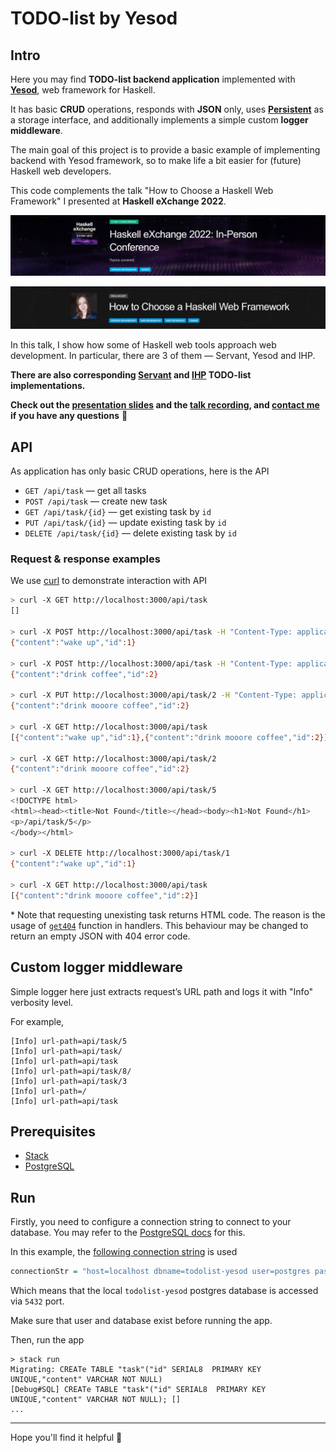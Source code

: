 # TODO-list by Yesod

## Intro

Here you may find **TODO-list backend application** implemented with [**Yesod**](https://www.yesodweb.com/), web framework for Haskell.

It has basic **CRUD** operations, responds with **JSON** only, uses [**Persistent**](https://hackage.haskell.org/package/persistent) as a storage interface, and additionally implements a simple custom **logger middleware**.

The main goal of this project is to provide a basic example of implementing backend with Yesod framework, so to make life a bit easier for (future) Haskell web developers.

This code complements the talk "How to Choose a Haskell Web Framework" I presented at **Haskell eXchange 2022**.

[<img src="./assets/pictures/haskell-exchange-wide-banner.png" width="710"/>](image.png)

[<img src="./assets/pictures/haskell-exchange-talk-banner.png" width="710"/>](image.png)

In this talk, I show how some of Haskell web tools approach web development. In particular, there are 3 of them — Servant, Yesod and IHP.

**There are also corresponding [Servant](https://github.com/alyoanton9/todo-list-servant) and [IHP](https://github.com/alyoanton9/todo-list-ihp) TODO-list implementations.**

**Check out the [presentation slides](https://drive.google.com/file/d/17K6s0V3C2qL_dy82EzGH29vmmRqBjcUj/view?usp=sharing) and the [talk recording](https://drive.google.com/file/d/1phbv3ghdMDjGTvOCU5Xw3St2Zzv2ZBNt/view?usp=sharing), and [contact me](https://www.linkedin.com/in/alyoanton/) if you have any questions** 🙂 


## API

As application has only basic CRUD operations, here is the API

- `GET /api/task` — get all tasks
- `POST /api/task` — create new task
- `GET /api/task/{id}` — get existing task by `id`
- `PUT /api/task/{id}` — update existing task by `id`
- `DELETE /api/task/{id}` — delete existing task by `id`

### Request & response examples

We use [curl](https://curl.se/) to demonstrate interaction with API

```sh
> curl -X GET http://localhost:3000/api/task
[]

> curl -X POST http://localhost:3000/api/task -H "Content-Type: application/json" -d '{"content": "wake up"}'
{"content":"wake up","id":1}

> curl -X POST http://localhost:3000/api/task -H "Content-Type: application/json" -d '{"content": "drink coffee"}'
{"content":"drink coffee","id":2}

> curl -X PUT http://localhost:3000/api/task/2 -H "Content-Type: application/json" -d '{"content": "drink mooore coffee"}'
{"content":"drink mooore coffee","id":2}

> curl -X GET http://localhost:3000/api/task
[{"content":"wake up","id":1},{"content":"drink mooore coffee","id":2}]

> curl -X GET http://localhost:3000/api/task/2
{"content":"drink mooore coffee","id":2}

> curl -X GET http://localhost:3000/api/task/5
<!DOCTYPE html>
<html><head><title>Not Found</title></head><body><h1>Not Found</h1>
<p>/api/task/5</p>
</body></html>

> curl -X DELETE http://localhost:3000/api/task/1
{"content":"wake up","id":1}

> curl -X GET http://localhost:3000/api/task
[{"content":"drink mooore coffee","id":2}]
```

\* Note that requesting unexisting task returns HTML code. The reason is the usage of [`get404`](https://hackage.haskell.org/package/yesod-persistent-1.6.0.8/docs/Yesod-Persist-Core.html#v:get404) function in handlers. This behaviour may be changed to return an empty JSON with 404 error code.

## Custom logger middleware

Simple logger here just extracts request’s URL path and logs it with "Info" verbosity level.

For example,

```shell
[Info] url-path=api/task/5
[Info] url-path=api/task/
[Info] url-path=api/task
[Info] url-path=api/task/8/
[Info] url-path=api/task/3
[Info] url-path=/
[Info] url-path=api/task
```

## Prerequisites

- [Stack](https://docs.haskellstack.org/en/stable/)
- [PostgreSQL](https://www.postgresql.org/download/)

## Run

Firstly, you need to configure a connection string to connect to your database. You may refer to the [PostgreSQL docs](https://www.postgresql.org/docs/current/libpq-connect.html#LIBPQ-CONNSTRING) for this.

In this example, the [following connection string](https://github.com/alyoanton9/todo-list-yesod/blob/master/src/Config.hs#L22) is used

```hs
connectionStr = "host=localhost dbname=todolist-yesod user=postgres password=postgres port=5432"
```

Which means that the local `todolist-yesod` postgres database is accessed via `5432` port.

Make sure that user and database exist before running the app.

Then, run the app
```shell
> stack run
Migrating: CREATe TABLE "task"("id" SERIAL8  PRIMARY KEY UNIQUE,"content" VARCHAR NOT NULL)
[Debug#SQL] CREATe TABLE "task"("id" SERIAL8  PRIMARY KEY UNIQUE,"content" VARCHAR NOT NULL); []
...
```

---
Hope you'll find it helpful :blue_heart:
